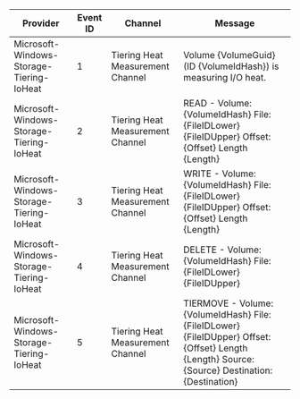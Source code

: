 Provider                                  |  Event ID  |  Channel                           |  Message
------------------------------------------|------------|------------------------------------|-------------------------------------------------------------------------------------------------------------------------------------------------
Microsoft-Windows-Storage-Tiering-IoHeat  |  1         |  Tiering Heat Measurement Channel  |  Volume {VolumeGuid} (ID {VolumeIdHash}) is measuring I/O heat.
Microsoft-Windows-Storage-Tiering-IoHeat  |  2         |  Tiering Heat Measurement Channel  |  READ - Volume: {VolumeIdHash} File: {FileIDLower}{FileIDUpper} Offset: {Offset} Length {Length}
Microsoft-Windows-Storage-Tiering-IoHeat  |  3         |  Tiering Heat Measurement Channel  |  WRITE - Volume: {VolumeIdHash} File: {FileIDLower}{FileIDUpper} Offset: {Offset} Length {Length}
Microsoft-Windows-Storage-Tiering-IoHeat  |  4         |  Tiering Heat Measurement Channel  |  DELETE - Volume: {VolumeIdHash} File: {FileIDLower}{FileIDUpper}
Microsoft-Windows-Storage-Tiering-IoHeat  |  5         |  Tiering Heat Measurement Channel  |  TIERMOVE - Volume: {VolumeIdHash} File: {FileIDLower}{FileIDUpper} Offset: {Offset} Length {Length} Source: {Source} Destination: {Destination}
